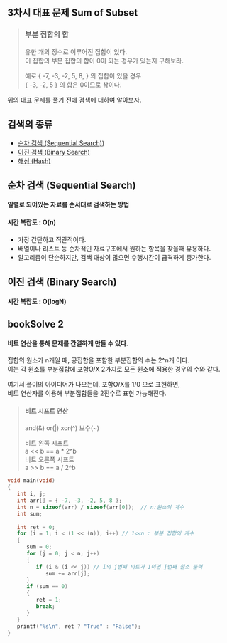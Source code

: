 ## 3차시 대표 문제 Sum of Subset
> ### 부분 집합의 합
> 유한 개의 정수로 이루어진 집합이 있다.   
> 이 집합의 부분 집합의 합이 0이 되는 경우가 있는지 구해보라.   
>    
> 예로 { -7, -3, -2, 5, 8, } 의 집합이 있을 경우   
> { -3, -2, 5 } 의 합은 0이므로 참이다.   

위의 대표 문제를 풀기 전에 검색에 대하여 알아보자.

## 검색의 종류
- [순차 검색 (Sequential Search)](#순차-검색-sequential-search))
- [이진 검색 (Binary Search)]()
- [해싱 (Hash)]()

## 순차 검색 (Sequential Search)
#### 일렬로 되어있는 자료를 순서대로 검색하는 방법  
#### 시간 복잡도 : O(n)
- 가장 간단하고 직관적이다.   
- 배열이나 리스트 등 순차적인 자료구조에서 원하는 항목을 찾을때 유용하다.   
- 알고리즘이 단순하지만, 검색 대상이 많으면 수행시간이 급격하게 증가한다.  

## 이진 검색 (Binary Search)
#### 시간 복잡도 : O(logN)




## bookSolve 2
#### 비트 연산을 통해 문제를 간결하게 만들 수 있다.
집합의 원소가 n개일 때, 공집합을 포함한 부분집합의 수는 2^n개 이다.   
이는 각 원소를 부분집합에 포함O/X 2가지로 모든 원소에 적용한 경우의 수와 같다.   
   
여기서 풀이의 아이디어가 나오는데, 포함O/X를 1/0 으로 표현하면,   
비트 연산자를 이용해 부분집합들을 2진수로 표현 가능해진다.
> #### 비트 시프트 연산     
> and(&) or(|) xor(^) 보수(~)      
>      
> 비트 왼쪽 시프트    
> a << b == a * 2^b   
> 비트 오른쪽 시프트   
> a >> b == a / 2^b
   

```c
void main(void)
{
   int i, j;
   int arr[] = { -7, -3, -2, 5, 8 };
   int n = sizeof(arr) / sizeof(arr[0]);  // n:원소의 개수
   int sum;
   
   int ret = 0;
   for (i = 1; i < (1 << (n)); i++) // 1<<n : 부분 집합의 개수
   {
      sum = 0;
      for (j = 0; j < n; j++)
      {
         if (i & (i << j)) // i의 j번째 비트가 1이면 j번째 원소 출력
            sum += arr[j];
      }
      if (sum == 0)
      {
         ret = 1;
         break;
      }
   }
   printf("%s\n", ret ? "True" : "False");
}
```

